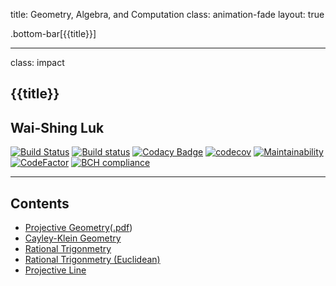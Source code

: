 title: Geometry, Algebra, and Computation
class: animation-fade
layout: true

<!-- This slide will serve as the base layout for all your slides -->
.bottom-bar[{{title}}]

---

class: impact

{{title}}
---------

Wai-Shing Luk
-------------

[![Build
Status](https://travis-ci.org/luk036/pgpy.svg?branch=master)](https://travis-ci.org/luk036/pgpy)
[![Build
status](https://ci.appveyor.com/api/projects/status/sci78yi73pcltmv5?svg=true)](https://ci.appveyor.com/project/luk036/pgpy)
[![Codacy
Badge](https://api.codacy.com/project/badge/Grade/5473305e342d4c828edaf22be1ad1351)](https://app.codacy.com/app/luk036/pgpy?utm_source=github.com&utm_medium=referral&utm_content=luk036/pgpy&utm_campaign=badger)
[![codecov](https://codecov.io/gh/luk036/pgpy/branch/master/graph/badge.svg)](https://codecov.io/gh/luk036/pgpy)
[![Maintainability](https://api.codeclimate.com/v1/badges/2efdab310f378252a9eb/maintainability)](https://codeclimate.com/github/luk036/pgpy/maintainability)
[![CodeFactor](https://www.codefactor.io/repository/github/luk036/pgpy/badge)](https://www.codefactor.io/repository/github/luk036/pgpy)
[![BCH
compliance](https://bettercodehub.com/edge/badge/luk036/pgpy?branch=master)](https://bettercodehub.com/)

---

Contents
--------

-   [Projective Geometry](01proj_geom-remark.html)([.pdf](01proj_geom2.pdf))
-   [Cayley-Klein Geometry](02ck_geom-remark.html)
-   [Rational Trigonmetry](03RT-remark.html)
-   [Rational Trigonmetry (Euclidean)](04RT_2-remark.html)
-   [Projective Line](05proj_line-remark.html)
